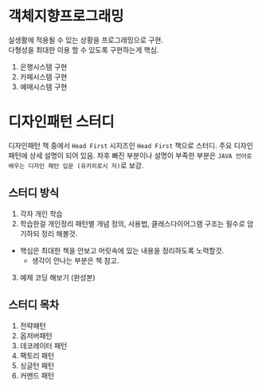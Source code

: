 # 객체지향프로그래밍
실생활에 적용될 수 있는 상황을 프로그래밍으로 구현.  
다형성을 최대한 이용 할 수 있도록 구현하는게 핵심.

1.  은행시스템 구현
2.  카페시스템 구현
3.  예매시스템 구현 


# 디자인패턴 스터디
디자인패턴 책 중에서 `Head First` 시지즈인 `Head First` 책으로 스터디. 주요 디자인패턴에 상세 설명이 되어 있음. 차후 빠진 부분이나 설명이 부족한 부분은 `JAVA 언어로 배우는 디자인 패턴 입문 (유키히로시 저)`로 보강.

## 스터디 방식
1. 각자 개인 학습
2. 학습한걸 개인정리 
패턴별 개념 정의, 사용법, 클래스다이어그램 구조는 필수로 암기하되 정리 해볼것.
- 핵심은 최대한 책을 안보고 머릿속에 있는 내용을 정리하도록 노력할것.
  - 생각이 안나는 부분은 책 참고.
3. 예제 코딩 해보기 (완성본)

## 스터디 목차
1. 전략패턴
2. 옵저버패턴
3. 데코레이터 패턴
4. 팩토리 패턴
5. 싱글턴 패턴
6. 커맨드 패턴

